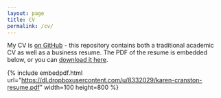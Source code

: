 ```yaml
---
layout: page
title: CV
permalink: /cv/
---
```


My CV is [on GitHub](https://github.com/kcranston/myCV) - this repository contains both a traditional academic CV as well as a business resume. The PDF of the resume is embedded below, or you can [download it here](https://github.com/kcranston/myCV/raw/master/karen-cranston-resume.pdf).

{% include embedpdf.html url="https://dl.dropboxusercontent.com/u/8332029/karen-cranston-resume.pdf" width=100 height=800 %}
